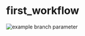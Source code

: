 # first_workflow
![example branch parameter](https://github.com/github/docs/actions/workflows/main.yml/badge.svg?branch=feature-1)